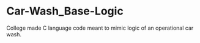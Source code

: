 # Car-Wash_Base-Logic

College made C language code meant to mimic logic of an operational car wash.
